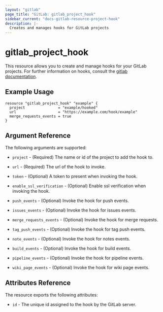 ```yaml
---
layout: "gitlab"
page_title: "GitLab: gitlab_project_hook"
sidebar_current: "docs-gitlab-resource-project-hook"
description: |-
  Creates and manages hooks for GitLab projects
---
```


# gitlab\_project\_hook

This resource allows you to create and manage hooks for your GitLab projects.
For further information on hooks, consult the [gitlab
documentation](https://docs.gitlab.com/ce/user/project/integrations/webhooks.html).


## Example Usage

```hcl
resource "gitlab_project_hook" "example" {
  project               = "example/hooked"
  url                   = "https://example.com/hook/example"
  merge_requests_events = true
}
```

## Argument Reference

The following arguments are supported:

* `project` - (Required) The name or id of the project to add the hook to.

* `url` - (Required) The url of the hook to invoke.

* `token` - (Optional) A token to present when invoking the hook.

* `enable_ssl_verification` - (Optional) Enable ssl verification when invoking
the hook.

* `push_events` - (Optional) Invoke the hook for push events.

* `issues_events` - (Optional) Invoke the hook for issues events.

* `merge_requests_events` - (Optional) Invoke the hook for merge requests.

* `tag_push_events` - (Optional) Invoke the hook for tag push events.

* `note_events` - (Optional) Invoke the hook for notes events.

* `build_events` - (Optional) Invoke the hook for build events.

* `pipeline_events` - (Optional) Invoke the hook for pipeline events.

* `wiki_page_events` - (Optional) Invoke the hook for wiki page events.

## Attributes Reference

The resource exports the following attributes:

* `id` - The unique id assigned to the hook by the GitLab server.
